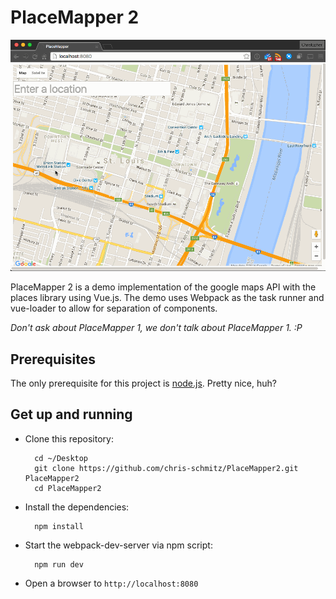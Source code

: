 # PlaceMapper 2

![demo.gif](readmeAttachments/placemapper2.gif)

PlaceMapper 2 is a demo implementation of the google maps API with the places library using Vue.js. The demo uses Webpack as the task runner and vue-loader to allow for separation of components.

_Don't ask about PlaceMapper 1, we don't talk about PlaceMapper 1. :P_

## Prerequisites

The only prerequisite for this project is [node.js](https://nodejs.org/en/). Pretty nice, huh?

## Get up and running

- Clone this repository:

        cd ~/Desktop
        git clone https://github.com/chris-schmitz/PlaceMapper2.git PlaceMapper2
        cd PlaceMapper2

- Install the dependencies:

        npm install

- Start the webpack-dev-server via npm script:

        npm run dev

- Open a browser to `http://localhost:8080`
